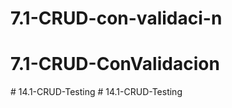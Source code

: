 # 7.1-CRUD-con-validaci-n
# 7.1-CRUD-ConValidacion
#   1 4 . 1 - C R U D - T e s t i n g  
 #   1 4 . 1 - C R U D - T e s t i n g  
 